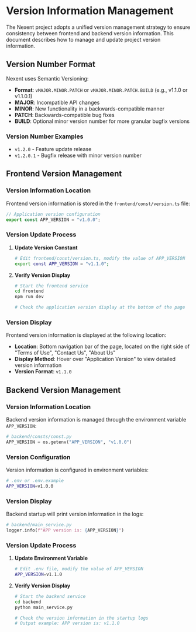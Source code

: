 # Version Information Management

The Nexent project adopts a unified version management strategy to ensure consistency between frontend and backend version information. This document describes how to manage and update project version information.

## Version Number Format

Nexent uses Semantic Versioning:

- **Format**: `vMAJOR.MINOR.PATCH` or `vMAJOR.MINOR.PATCH.BUILD` (e.g., v1.1.0 or v1.1.0.1)
- **MAJOR**: Incompatible API changes
- **MINOR**: New functionality in a backwards-compatible manner
- **PATCH**: Backwards-compatible bug fixes
- **BUILD**: Optional minor version number for more granular bugfix versions

### Version Number Examples

- `v1.2.0` - Feature update release
- `v1.2.0.1` - Bugfix release with minor version number

## Frontend Version Management

### Version Information Location

Frontend version information is stored in the `frontend/const/version.ts` file:

```typescript
// Application version configuration
export const APP_VERSION = "v1.0.0";
```

### Version Update Process

1. **Update Version Constant**

   ```bash
   # Edit frontend/const/version.ts, modify the value of APP_VERSION
   export const APP_VERSION = "v1.1.0";
   ```

2. **Verify Version Display**

   ```bash
   # Start the frontend service
   cd frontend
   npm run dev

   # Check the application version display at the bottom of the page
   ```

### Version Display

Frontend version information is displayed at the following location:

- **Location**: Bottom navigation bar of the page, located on the right side of "Terms of Use", "Contact Us", "About Us"
- **Display Method**: Hover over "Application Version" to view detailed version information
- **Version Format**: `v1.1.0`

## Backend Version Management

### Version Information Location

Backend version information is managed through the environment variable `APP_VERSION`:

```python
# backend/consts/const.py
APP_VERSION = os.getenv("APP_VERSION", "v1.0.0")
```

### Version Configuration

Version information is configured in environment variables:

```bash
# .env or .env.example
APP_VERSION=v1.0.0
```

### Version Display

Backend startup will print version information in the logs:

```python
# backend/main_service.py
logger.info(f"APP version is: {APP_VERSION}")
```

### Version Update Process

1. **Update Environment Variable**

   ```bash
   # Edit .env file, modify the value of APP_VERSION
   APP_VERSION=v1.1.0
   ```

2. **Verify Version Display**

   ```bash
   # Start the backend service
   cd backend
   python main_service.py

   # Check the version information in the startup logs
   # Output example: APP version is: v1.1.0
   ```
